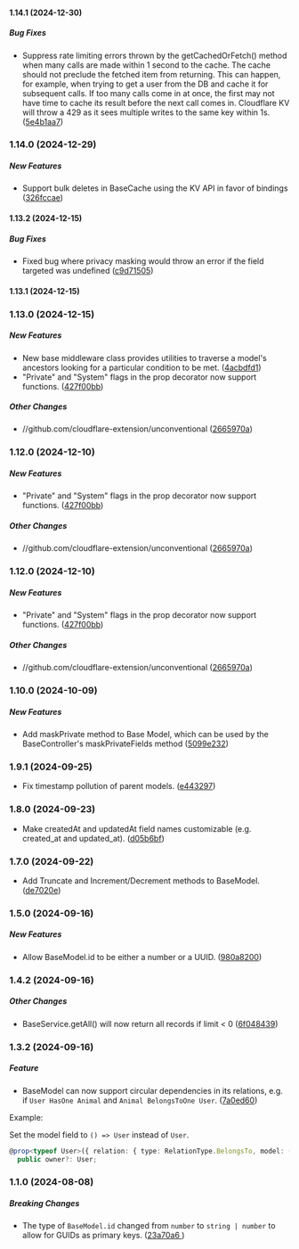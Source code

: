 #### 1.14.1 (2024-12-30)

##### Bug Fixes

*  Suppress rate limiting errors thrown by the getCachedOrFetch() method when many calls are made within 1 second to the cache. The cache should not preclude the fetched item from returning. This can happen, for example, when trying to get a user from the DB and cache it for subsequent calls. If too many calls come in at once, the first may not have time to cache its result before the next call comes in. Cloudflare KV will throw a 429 as it sees multiple writes to the same key within 1s. ([5e4b1aa7](https://github.com/cloudflare-extension/unconventional/commit/5e4b1aa726d1e91f2a6eead00313401498f6ab55))

### 1.14.0 (2024-12-29)

##### New Features

*  Support bulk deletes in BaseCache using the KV API in favor of bindings ([326fccae](https://github.com/cloudflare-extension/unconventional/commit/326fccae32eb1680ae1138ee2373a19b31af31df))

#### 1.13.2 (2024-12-15)

##### Bug Fixes

*  Fixed bug where privacy masking would throw an error if the field targeted was undefined ([c9d71505](https://github.com/cloudflare-extension/unconventional/commit/c9d715057a6894449720290591c8f714adecce53))

#### 1.13.1 (2024-12-15)

### 1.13.0 (2024-12-15)

##### New Features

*  New base middleware class provides utilities to traverse a model's ancestors looking for a particular condition to be met. ([4acbdfd1](https://github.com/cloudflare-extension/unconventional/commit/4acbdfd141172bb0daee27f276aee6e9145f4da3))
*  "Private" and "System" flags in the prop decorator now support functions. ([427f00bb](https://github.com/cloudflare-extension/unconventional/commit/427f00bbd3cf4f5ad16783e46aefc793862d8976))

##### Other Changes

* //github.com/cloudflare-extension/unconventional ([2665970a](https://github.com/cloudflare-extension/unconventional/commit/2665970aeb772143d728d189b6e9e573583f8494))

### 1.12.0 (2024-12-10)

##### New Features

*  "Private" and "System" flags in the prop decorator now support functions. ([427f00bb](https://github.com/cloudflare-extension/unconventional/commit/427f00bbd3cf4f5ad16783e46aefc793862d8976))

##### Other Changes

* //github.com/cloudflare-extension/unconventional ([2665970a](https://github.com/cloudflare-extension/unconventional/commit/2665970aeb772143d728d189b6e9e573583f8494))

### 1.12.0 (2024-12-10)

##### New Features

*  "Private" and "System" flags in the prop decorator now support functions. ([427f00bb](https://github.com/cloudflare-extension/unconventional/commit/427f00bbd3cf4f5ad16783e46aefc793862d8976))

##### Other Changes

* //github.com/cloudflare-extension/unconventional ([2665970a](https://github.com/cloudflare-extension/unconventional/commit/2665970aeb772143d728d189b6e9e573583f8494))

### 1.10.0 (2024-10-09)

##### New Features

*  Add maskPrivate method to Base Model, which can be used by the BaseController's maskPrivateFields method ([5099e232](https://github.com/cloudflare-extension/unconventional/commit/5099e23276f367dad26320e3a09064875bf32f23))

### 1.9.1 (2024-09-25)

*  Fix timestamp pollution of parent models. ([e443297](https://github.com/cloudflare-extension/unconventional/commit/e443297f97cee4597989efa7437417495bff5887))

### 1.8.0 (2024-09-23)

*  Make createdAt and updatedAt field names customizable (e.g. created_at and updated_at). ([d05b6bf](https://github.com/cloudflare-extension/unconventional/commit/d05b6bf152baaf3f411c2e87cdff9749a8ba4621))

### 1.7.0 (2024-09-22)

*  Add Truncate and Increment/Decrement methods to BaseModel. ([de7020e](https://github.com/cloudflare-extension/unconventional/commit/de7020e3acafd7385ff50bf47b186abac8b4962e))

### 1.5.0 (2024-09-16)

##### New Features

*  Allow BaseModel.id to be either a number or a UUID. ([980a8200](https://github.com/cloudflare-extension/unconventional/commit/980a82009cd48280c1a43fa5de85d2b27244c5ab))

### 1.4.2 (2024-09-16)

##### Other Changes

*  BaseService.getAll() will now return all records if limit < 0 ([6f048439](https://github.com/cloudflare-extension/unconventional/commit/6f048439c96e43127c6d99abb83039db2ac63452))

### 1.3.2 (2024-09-16)

##### Feature

*  BaseModel can now support circular dependencies in its relations, e.g. if `User HasOne Animal` and `Animal BelongsToOne User`. ([7a0ed60](https://github.com/cloudflare-extension/unconventional/commit/7a0ed609c64c227436595623ecde7c3c4162b415))

Example: 

Set the model field to `() => User` instead of `User`.
```typescript
@prop<typeof User>({ relation: { type: RelationType.BelongsTo, model: () => User, from: "user_id", to: "id" } })
  public owner?: User;
```

### 1.1.0 (2024-08-08)

##### Breaking Changes

*  The type of `BaseModel.id` changed from `number` to `string | number` to allow for GUIDs as primary keys. ([23a70a6
](https://github.com/cloudflare-extension/unconventional/commit/23a70a6d52cada8e6451b69d74ccdaf120faa3b5))
